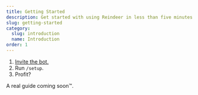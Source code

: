 ```yaml
---
title: Getting Started
description: Get started with using Reindeer in less than five minutes.
slug: getting-started
category:
  slug: introduction
  name: Introduction
order: 1
---
```


1. [Invite the bot.](/invite)
2. Run `/setup`.
3. Profit?

A real guide coming soon™.
